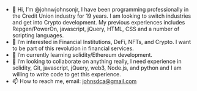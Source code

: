 - 👋 Hi, I’m @johnwjohnsonjr, I have been programming professionally in the Credit Union industry for 19 years. I am looking to switch industries and get into Crypto development. My previous experiences includes Repgen/PowerOn, javascript, jQuery, HTML, CSS and a number of scripting languages.
- 👀 I’m interested in Financial Institutions, DeFi, NFTs, and Crypto. I want to be part of this revolution in financial services.
- 🌱 I’m currently learning solidity/Ethereum development.
- 💞️ I’m looking to collaborate on anything really, I need experience in solidity, Git, javascript, jQuery, web3, Node.js, and python and I am willing to write code to get this experience.
- 📫 How to reach me, email: johnsdca@gmail.com

<!---
johnwjohnsonjr/johnwjohnsonjr is a ✨ special ✨ repository because its `README.md` (this file) appears on your GitHub profile.
You can click the Preview link to take a look at your changes.
--->
